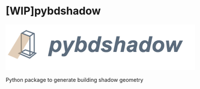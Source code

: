 # [WIP]pybdshadow

![1649074615552.png](image/README/1649074615552.png)

Python package to generate building shadow geometry
